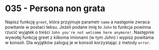 # 035 - Persona non grata

Napisz funkcję `greet`, która przyjmuje parametr `name` a następnie zwraca powitanie w postaci
teksu. Jeżeli podane imię to `John` to funkcja powinna rzucić wyjątek o treści `John you're not welcome here anymore!`. Następnie wywołaj funkcję greet z kilkoma imionami (w tym John) i wypisz
powitania w konsoli. Dla wyjątków zaloguj je w konsoli korzystając z metody `error`.
